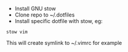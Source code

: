* Install GNU stow
* Clone repo to ~/.dotfiles
* Install specific dotfile with stow, eg:

```
stow vim
```

This will create symlink to ~/.vimrc for example
